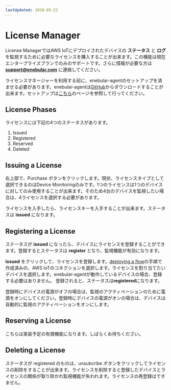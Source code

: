 ```yaml
---
lastUpdated: 2018-05-22
---
```


# License Manager

License ManagerではAWS IoTにデプロイされたデバイスの **ステータス** と **ログ** を監視するために必要なライセンスを購入することが出来ます。この機能は現在エンタープライズプランでのみのサポートです。さらに情報が必要な方は **support@enebular.com** に連絡してください。

ライセンスマネージャーを利用する前に、enebular-agentのセットアップを済ませる必要があります。enebular-agentは<a href="https://github.com/enebular/enebular-runtime-agent" target="_blank">GitHub</a>からダウンロードすることが出来ます。セットアップは[こちら](../Deploy/DeployFlow/AWSIoT/index.md)のページを参照して行ってください。

## License Phases

ライセンスには下記の4つのステータスがあります。

1.  Issued
2.  Registered
3.  Reserved
4.  Deleted

## Issuing a License

右上部で、Purchase ボタンをクリックします。現状、ライセンスタイプとして選択できるのはDevice Monitoringのみです。1つのライセンスは1つのデバイスに対してのみ使用することが出来ます。そのため4台のデバイスを監視したい場合は、4ライセンスを選択する必要があります。

ライセンスを入手したら、ライセンスキーを入手することが出来ます。ステータスは **issued** になります。

## Registering a License

ステータスが **issued** になったら、デバイスにライセンスを登録することができます。登録するとステータスは **register** となり、監視機能が有効になります。

**issued** をクリックして、ライセンスを登録します。[deploying a flow](../Deploy/index.md)の手順で作成済みの、AWS IoTのコネクションを選択します。ライセンスを割り当てたいデバイスを選択します。enebular-agentが動作しているデバイスの場合、登録する必要はありません。 登録されると、ステータスは**registered**になります。

登録時にデバイスの電源がオフの場合は、監視のアクティベーションのために電源をオンにしてください。登録時にデバイスの電源がオンの場合は、デバイスは自動的に監視のアクティベーションをオンにします。

## Reserving a License

こちらは実装予定の有償機能になります。しばらくお待ちください。

## Deleting a License

ステータスが registered のものは、unsubcribe ボタンをクリックしてライセンスの削除をすることが出来ます。ライセンスを削除すると登録したデバイスとライセンスの関係が取り除かれ監視機能が失われます。ライセンスの再登録はできません。